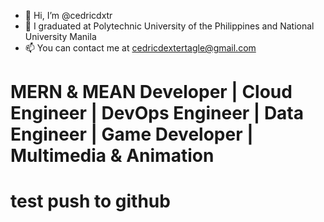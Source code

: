 - 👋 Hi, I’m @cedricdxtr
- 🌱 I graduated at Polytechnic University of the Philippines and National University Manila
- 📫 You can contact me at cedricdextertagle@gmail.com

# MERN & MEAN Developer | Cloud Engineer | DevOps Engineer | Data Engineer | Game Developer | Multimedia & Animation

# test push to github
